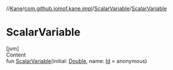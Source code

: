 //[Kane](../../index.md)/[com.github.jomof.kane.impl](../index.md)/[ScalarVariable](index.md)/[ScalarVariable](-scalar-variable.md)



# ScalarVariable  
[jvm]  
Content  
fun [ScalarVariable](-scalar-variable.md)(initial: [Double](https://kotlinlang.org/api/latest/jvm/stdlib/kotlin/-double/index.html), name: [Id](../index.md#%5Bcom.github.jomof.kane.impl%2FId%2F%2F%2FPointingToDeclaration%2F%5D%2FClasslikes%2F-1712679262) = anonymous)  




